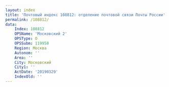 ```yaml
---
layout: index
title: 'Почтовый индекс 108812: отделение почтовой связи Почты России'
permalink: /108812/
data:
    Index: 108812
    OPSName: 'Московский 2'
    OPSType: О
    OPSSubm: 119950
    Region: Москва
    Autonom: ''
    Area: ''
    City: Московский
    City1: ''
    ActDate: '20190329'
    IndexOld: ''
---
```

